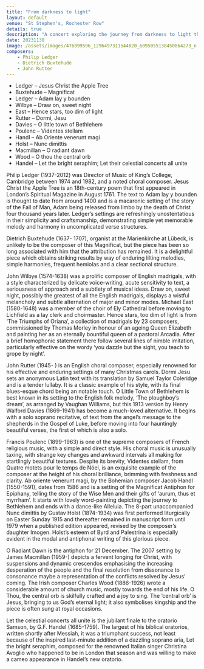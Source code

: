 ```yaml
---
title: "From darkness to light"
layout: default
venue: "St Stephen's, Rochester Row"
details: true
description: "A concert exploring the journey from darkness to light through sacred choral music."
date: 20231130
image: /assets/images/476099596_1296497311544020_6095055138450864273_n.jpg
composers:
    - Philip Ledger
    - Dietrich Buxtehude
    - John Rutter 
---
```


- Ledger – Jesus Christ the Apple Tree
- Buxtehude – Magnificat
- Ledger – Adam lay y bounden
- Wilbye – Draw on, sweet night
- East – Hence stars, too dim of light
- Rutter – Dormi, Jesu
- Davies – O little town of Bethlehem
- Poulenc – Videntes stellam
- Handl – Ab Oriente venerunt magi
- Holst – Nunc dimittis
- Macmillan – O radiant dawn
- Wood – O thou the central orb
- Handel – Let the bright seraphim; Let their celestial concerts all unite

Philip Ledger (1937-2012) was Director of Music of King’s College, Cambridge between 1974 and 1982, and a noted choral composer. Jesus Christ the Apple Tree is an 18th-century poem that first appeared in London’s Spiritual Magazine in August 1761. The text to Adam lay y bounden is thought to date from around 1400 and is a macaronic setting of the story of the Fall of Man, Adam being released from limbo by the death of Christ four thousand years later.  Ledger’s settings are refreshingly unostentatious in their simplicity and craftsmanship, demonstrating simple yet memorable melody and harmony in uncomplicated verse structures.

Dietrich Buxtehude (1637- 1707), organist at the Marienkirche at Lübeck, is unlikely to be the composer of this Magnificat, but the piece has been so long associated with him that the attribution has remained.  It is a delightful piece which obtains striking results by way of enduring lilting melodies, simple harmonies, frequent hemiolas and a clear sectional structure.

John Wilbye (1574-1638) was a prolific composer of English madrigals, with a style characterized by delicate voice-writing, acute sensitivity to text, a seriousness of approach and a subtlety of musical ideas.  Draw on, sweet night, possibly the greatest of all the English madrigals, displays a wistful melancholy and subtle alternation of major and minor modes.  Michael East (1580-1648) was a member of the choir of Ely Cathedral before moving to Lichfield as a lay clerk and choirmaster.  Hence stars, too dim of light is from ‘The Triumphs of Oriana’, a collection of madrigals by 23 composers, commissioned by Thomas Morley in honour of an ageing Queen Elizabeth and painting her as an eternally bountiful queen of a pastoral Arcadia.  After a brief homophonic statement there follow several lines of nimble imitation, particularly effective on the wordy ‘you dazzle but the sight, you teach to grope by night’.

John Rutter (1945- ) is an English choral composer, especially renowned for his effective and enduring settings of many Christmas carols.  Dormi Jesu sets an anonymous Latin text with its translation by Samuel Taylor Coleridge and is a tender lullaby.  It is a classic example of his style, with its final blues-esque chord being an notable touch.  O Little Town of Bethlehem is best known in its setting to the English folk melody, ‘The ploughboy’s dream’, as arranged by Vaughan Williams, but this 1913 version by Henry Walford Davies (1869-1941) has become a much-loved alternative. It begins with a solo soprano recitative, of text from the angel’s message to the shepherds in the Gospel of Luke, before moving into four hauntingly beautiful verses, the first of which is also a solo.

Francis Poulenc (1899-1963) is one of the supreme composers of French religious music, with a simple and direct style.  His choral music is unusually taxing, with strange key changes and awkward intervals all making for startlingly beautiful textures.  Despite its brevity, Videntes stellam, from Quatre motets pour le temps de Nöel, is an exquisite example of the composer at the height of his choral brilliance, brimming with freshness and clarity.  Ab oriente venerunt magi, by the Bohemian composer Jacob Handl (1550-1591), dates from 1586 and is a setting of the Magnificat Antiphon for Epiphany, telling the story of the Wise Men and their gifts of ‘aurum, thus et myrrham’.  It starts with lovely word-painting depicting the journey to Bethlehem and ends with a dance-like Alleluia.  The 8-part unaccompanied Nunc dimittis by Gustav Holst (1874-1934) was first performed liturgically on Easter Sunday 1915 and thereafter remained in manuscript form until 1979 when a published edition appeared, revised by the composer’s daughter Imogen.  Holst’s esteem of Byrd and Palestrina is especially evident in the modal and antiphonal writing of this glorious piece.

O Radiant Dawn is the antiphon for 21 December. The 2007 setting by James Macmillan (1959-) depicts a fervent longing for Christ, with suspensions and dynamic crescendos emphasising the increasing desperation of the people and the final resolution from dissonance to consonance maybe a representation of the conflicts resolved by Jesus’ coming.  The Irish composer Charles Wood (1886-1926) wrote a considerable amount of church music, mostly towards the end of his life.  O Thou, the central orb is skilfully crafted and a joy to sing. The ‘central orb’ is Jesus, bringing to us God’s eternal light; it also symbolises kingship and the piece is often sung at royal occasions.

Let the celestial concerts all unite is the jubilant finale to the oratorio Samson, by G.F. Handel (1685-1759).  The largest of his biblical oratorios, written shortly after Messiah, it was a triumphant success, not least because of the inspired last-minute addition of a dazzling soprano aria, Let the bright seraphim, composed for the renowned Italian singer Christina Avoglio who happened to be in London that season and was willing to make a cameo appearance in Handel’s new oratorio.
